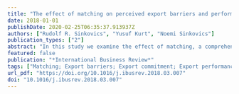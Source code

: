 ```yaml
---
title: "The effect of matching on perceived export barriers and performance in an era of globalization discontents: Empirical evidence from UK SMEs"
date: 2018-01-01
publishDate: 2020-02-25T06:35:37.913937Z
authors: ["Rudolf R. Sinkovics", "Yusuf Kurt", "Noemi Sinkovics"]
publication_types: ["2"]
abstract: "In this study we examine the effect of matching, a comprehensive networking concept, on the perceived export barriers and export performance of small exporting firms. We introduce matching as a moderating variable affecting the link of perceived internal/external export barriers to export performance. Using a sample of 106 UK-based exporting small and medium enterprises (SMEs), we find that matching alleviates the negative impact of perceived internal export barriers on export performance. Furthermore, the empirical results show that export experience and export commitment reduce managers' perceived internal and external export barriers. The study shows that matching, as a networking-tool at multiple levels, can help to overcome export barriers, thus providing a mechanism to offset challenges opened up through nationalistic policies."
featured: false
publication: "*International Business Review*"
tags: ["Matching; Export barriers; Export commitment; Export performance; SMEs; Anti-globalization"]
url_pdf: "https://doi.org/10.1016/j.ibusrev.2018.03.007"
doi: "10.1016/j.ibusrev.2018.03.007"
---
```


